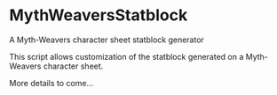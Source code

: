 # MythWeaversStatblock
A Myth-Weavers character sheet statblock generator

This script allows customization of the statblock generated on a Myth-Weavers character sheet.

More details to come...
